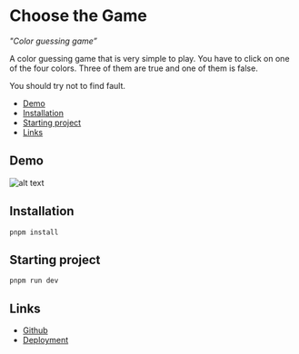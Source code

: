 # Choose the Game

_"Color guessing game”_

A color guessing game that is very simple to play. You have to click on one of the four colors.
Three of them are true and one of them is false.

You should try not to find fault.

- [Demo](#demo)
- [Installation](#installation)
- [Starting project](#starting-project)
- [Links](#links)

## Demo
![alt text](https://raw.githubusercontent.com/yasinelbuz/react-choose-the-right-game/master/game.png)


## Installation

```
pnpm install
```

## Starting project

```
pnpm run dev
```

## Links

- [Github](https://github.com/yasinelbuz/choose-the-right)
- [Deployment](https://choose-the-right.vercel.app/)
